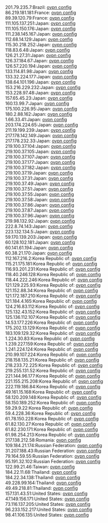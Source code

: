 201.79.235.7:Brazil: [ovpn config](vpn/201_79_235_7.ovpn)  
86.219.181.181:France: [ovpn config](vpn/86_219_181_181.ovpn)  
89.39.120.79:France: [ovpn config](vpn/89_39_120_79.ovpn)  
111.105.137.251:Japan: [ovpn config](vpn/111_105_137_251.ovpn)  
111.105.150.176:Japan: [ovpn config](vpn/111_105_150_176.ovpn)  
111.238.145.167:Japan: [ovpn config](vpn/111_238_145_167.ovpn)  
112.68.14.129:Japan: [ovpn config](vpn/112_68_14_129.ovpn)  
115.30.218.252:Japan: [ovpn config](vpn/115_30_218_252.ovpn)  
118.83.6.48:Japan: [ovpn config](vpn/118_83_6_48.ovpn)  
126.21.27.31:Japan: [ovpn config](vpn/126_21_27_31.ovpn)  
126.37.184.67:Japan: [ovpn config](vpn/126_37_184_67.ovpn)  
126.57.220.194:Japan: [ovpn config](vpn/126_57_220_194.ovpn)  
133.114.81.98:Japan: [ovpn config](vpn/133_114_81_98.ovpn)  
133.32.224.177:Japan: [ovpn config](vpn/133_32_224_177.ovpn)  
138.64.101.196:Japan: [ovpn config](vpn/138_64_101_196.ovpn)  
153.216.229.232:Japan: [ovpn config](vpn/153_216_229_232.ovpn)  
153.228.97.48:Japan: [ovpn config](vpn/153_228_97_48.ovpn)  
157.65.45.23:Japan: [ovpn config](vpn/157_65_45_23.ovpn)  
160.13.99.7:Japan: [ovpn config](vpn/160_13_99_7.ovpn)  
175.100.226.95:Japan: [ovpn config](vpn/175_100_226_95.ovpn)  
180.2.88.162:Japan: [ovpn config](vpn/180_2_88_162.ovpn)  
1.66.33.41:Japan: [ovpn config](vpn/1_66_33_41.ovpn)  
203.174.224.65:Japan: [ovpn config](vpn/203_174_224_65.ovpn)  
211.19.199.239:Japan: [ovpn config](vpn/211_19_199_239.ovpn)  
217.178.142.149:Japan: [ovpn config](vpn/217_178_142_149.ovpn)  
217.178.232.33:Japan: [ovpn config](vpn/217_178_232_33.ovpn)  
219.100.37.104:Japan: [ovpn config](vpn/219_100_37_104.ovpn)  
219.100.37.105:Japan: [ovpn config](vpn/219_100_37_105.ovpn)  
219.100.37.107:Japan: [ovpn config](vpn/219_100_37_107.ovpn)  
219.100.37.177:Japan: [ovpn config](vpn/219_100_37_177.ovpn)  
219.100.37.182:Japan: [ovpn config](vpn/219_100_37_182.ovpn)  
219.100.37.19:Japan: [ovpn config](vpn/219_100_37_19.ovpn)  
219.100.37.31:Japan: [ovpn config](vpn/219_100_37_31.ovpn)  
219.100.37.49:Japan: [ovpn config](vpn/219_100_37_49.ovpn)  
219.100.37.51:Japan: [ovpn config](vpn/219_100_37_51.ovpn)  
219.100.37.55:Japan: [ovpn config](vpn/219_100_37_55.ovpn)  
219.100.37.58:Japan: [ovpn config](vpn/219_100_37_58.ovpn)  
219.100.37.86:Japan: [ovpn config](vpn/219_100_37_86.ovpn)  
219.100.37.87:Japan: [ovpn config](vpn/219_100_37_87.ovpn)  
219.100.37.96:Japan: [ovpn config](vpn/219_100_37_96.ovpn)  
219.98.132.92:Japan: [ovpn config](vpn/219_98_132_92.ovpn)  
222.8.74.143:Japan: [ovpn config](vpn/222_8_74_143.ovpn)  
223.132.134.5:Japan: [ovpn config](vpn/223_132_134_5.ovpn)  
59.170.139.203:Japan: [ovpn config](vpn/59_170_139_203.ovpn)  
60.128.102.181:Japan: [ovpn config](vpn/60_128_102_181.ovpn)  
60.141.61.194:Japan: [ovpn config](vpn/60_141_61_194.ovpn)  
60.38.21.170:Japan: [ovpn config](vpn/60_38_21_170.ovpn)  
112.167.216.2:Korea Republic of: [ovpn config](vpn/112_167_216_2.ovpn)  
115.21.175.181:Korea Republic of: [ovpn config](vpn/115_21_175_181.ovpn)  
116.93.201.231:Korea Republic of: [ovpn config](vpn/116_93_201_231.ovpn)  
118.40.246.128:Korea Republic of: [ovpn config](vpn/118_40_246_128.ovpn)  
118.44.222.246:Korea Republic of: [ovpn config](vpn/118_44_222_246.ovpn)  
121.129.225.93:Korea Republic of: [ovpn config](vpn/121_129_225_93.ovpn)  
121.152.88.34:Korea Republic of: [ovpn config](vpn/121_152_88_34.ovpn)  
121.172.187.210:Korea Republic of: [ovpn config](vpn/121_172_187_210.ovpn)  
121.184.4.165:Korea Republic of: [ovpn config](vpn/121_184_4_165.ovpn)  
124.216.83.112:Korea Republic of: [ovpn config](vpn/124_216_83_112.ovpn)  
125.132.43.152:Korea Republic of: [ovpn config](vpn/125_132_43_152.ovpn)  
125.136.112.107:Korea Republic of: [ovpn config](vpn/125_136_112_107.ovpn)  
14.53.177.226:Korea Republic of: [ovpn config](vpn/14_53_177_226.ovpn)  
175.202.13.129:Korea Republic of: [ovpn config](vpn/175_202_13_129.ovpn)  
183.109.129.32:Korea Republic of: [ovpn config](vpn/183_109_129_32.ovpn)  
1.224.30.83:Korea Republic of: [ovpn config](vpn/1_224_30_83.ovpn)  
1.239.227.159:Korea Republic of: [ovpn config](vpn/1_239_227_159.ovpn)  
1.241.224.124:Korea Republic of: [ovpn config](vpn/1_241_224_124.ovpn)  
210.99.107.224:Korea Republic of: [ovpn config](vpn/210_99_107_224.ovpn)  
218.158.135.21:Korea Republic of: [ovpn config](vpn/218_158_135_21.ovpn)  
218.233.72.225:Korea Republic of: [ovpn config](vpn/218_233_72_225.ovpn)  
219.255.131.52:Korea Republic of: [ovpn config](vpn/219_255_131_52.ovpn)  
221.144.96.177:Korea Republic of: [ovpn config](vpn/221_144_96_177.ovpn)  
221.155.215.208:Korea Republic of: [ovpn config](vpn/221_155_215_208.ovpn)  
222.119.186.84:Korea Republic of: [ovpn config](vpn/222_119_186_84.ovpn)  
49.161.15.168:Korea Republic of: [ovpn config](vpn/49_161_15_168.ovpn)  
58.120.209.148:Korea Republic of: [ovpn config](vpn/58_120_209_148.ovpn)  
58.150.189.252:Korea Republic of: [ovpn config](vpn/58_150_189_252.ovpn)  
59.29.9.22:Korea Republic of: [ovpn config](vpn/59_29_9_22.ovpn)  
59.4.228.36:Korea Republic of: [ovpn config](vpn/59_4_228_36.ovpn)  
61.78.150.228:Korea Republic of: [ovpn config](vpn/61_78_150_228.ovpn)  
61.82.130.27:Korea Republic of: [ovpn config](vpn/61_82_130_27.ovpn)  
61.82.230.171:Korea Republic of: [ovpn config](vpn/61_82_230_171.ovpn)  
61.98.254.213:Korea Republic of: [ovpn config](vpn/61_98_254_213.ovpn)  
217.138.212.58:Romania: [ovpn config](vpn/217_138_212_58.ovpn)  
109.184.21.174:Russian Federation: [ovpn config](vpn/109_184_21_174.ovpn)  
31.207.188.43:Russian Federation: [ovpn config](vpn/31_207_188_43.ovpn)  
79.164.59.55:Russian Federation: [ovpn config](vpn/79_164_59_55.ovpn)  
95.191.32.102:Russian Federation: [ovpn config](vpn/95_191_32_102.ovpn)  
122.99.21.46:Taiwan: [ovpn config](vpn/122_99_21_46.ovpn)  
184.22.11.68:Thailand: [ovpn config](vpn/184_22_11_68.ovpn)  
184.22.34.138:Thailand: [ovpn config](vpn/184_22_34_138.ovpn)  
49.228.99.164:Thailand: [ovpn config](vpn/49_228_99_164.ovpn)  
49.49.218.81:Thailand: [ovpn config](vpn/49_49_218_81.ovpn)  
157.131.43.51:United States: [ovpn config](vpn/157_131_43_51.ovpn)  
47.149.156.171:United States: [ovpn config](vpn/47_149_156_171.ovpn)  
73.116.137.205:United States: [ovpn config](vpn/73_116_137_205.ovpn)  
96.233.152.217:United States: [ovpn config](vpn/96_233_152_217.ovpn)  
98.41.106.135:United States: [ovpn config](vpn/98_41_106_135.ovpn)  
